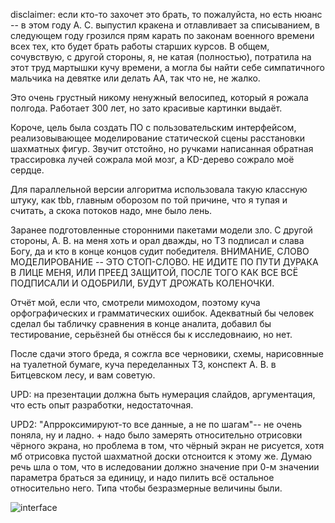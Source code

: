 disclaimer: если кто-то захочет это брать, то пожалуйста, но есть нюанс -- в этом году А. С. выпустил кракена и отлавливает за списыванием, в следующем году грозился прям карать по законам военного времени всех тех, кто будет брать работы старших курсов. В общем, сочувствую, с другой стороны, я, не катая (полностью), потратила на этот труд мартышки кучу времени, а могла бы найти себе симпатичного мальчика на девятке или делать АА, так что не, не жалко. 

Это очень грустный никому ненужный велосипед, который я рожала полгода. 
Работает 300 лет, но зато красивые картинки выдаёт.

Короче, цель была создать ПО с пользовательским интерфейсом, реализовывающее моделирование статической сцены расстановки шахматных фигур.
Звучит отстойно, но ручками написанная обратная трассировка лучей сожрала мой мозг, а KD-дерево сожрало моё сердце.

Для параллельной версии алгоритма использовала такую классную штуку, как tbb, главным оборозом по той причине, что я тупая и считать, а скока потоков надо, мне было лень.

Заранее подготовленные сторонними пакетами модели зло. С другой стороны, А. В. на меня хоть и орал дважды, но ТЗ подписал и слава Богу, да и кто в конце концов судит победителя.
ВНИМАНИЕ, СЛОВО МОДЕЛИРОВАНИЕ -- ЭТО СТОП-СЛОВО. НЕ ИДИТЕ ПО ПУТИ ДУРАКА В ЛИЦЕ МЕНЯ, ИЛИ ПРЕЕД ЗАЩИТОЙ, ПОСЛЕ ТОГО КАК ВСЕ ВСЁ ПОДПИСАЛИ И ОДОБРИЛИ, БУДУТ ДРОЖАТЬ КОЛЕНОЧКИ.

Отчёт мой, если что, смотрели мимоходом, поэтому куча орфографических и грамматических ошибок. 
Адекватный бы человек сделал бы табличку сравнения в конце аналита, добавил бы тестирование, серьёзней бы отнёсся бы к исследовнаию, но нет.

После сдачи этого бреда, я сожгла все черновики, схемы, нарисовнные на туалетной бумаге, куча переделанных ТЗ, конспект А. В. в Битцевском лесу, и вам советую. 

UPD: на презентации должна быть нумерация слайдов, аргументация, что есть опыт разработки, недостаточная.

UPD2: "Апрроксимируют-то все данные, а не по шагам"-- не очень поняла, ну и ладно. + надо было замерять относительно отрисовки чёрного экрана, но проблема в том, что чёрный экран не рисуется, хотя мб отрисовка пустой шахматной доски отсноится к этому же. Думаю речь шла о том, что в иследовании должно значение при 0-м значении параметра браться за единицу, и надо пилить всё остальное относительно него. Типа чтобы безразмерные величины были.

![interface](https://github.com/nafanasundukukrali/BMSTU_CG_course/assets/62890338/b996ed0b-1448-4e59-8f70-5037310508ea)
